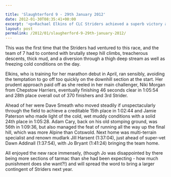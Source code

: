 ```yaml
---

title: 'Slaughterford 9 - 29th January 2012'
date: 2012-01-30T08:35:41+00:00
excerpt: '<p>Rachael Elkins of CLC Striders achieved a superb victory as first lady in the Slaughterford 9 multi-terrain race near Corsham in Wilts. </p>'
layout: post
permalink: /2012/01/slaugherford-9-29th-january-2012/
---
```

</p> 

This was the first time that the Striders had ventured to this race, and the team of 7 had to contend with brutally steep hill climbs, treacherous descents, thick mud, and a diversion through a thigh deep stream as well as freezing cold conditions on the day.

Elkins, who is training for her marathon debut in April, ran sensibly, avoiding the temptation to go off too quickly on the downhill section at the start. Her prudent approach paid off as she reeled in her main challenger, Niki Morgan from Chepstow Harriers, eventually finishing 46 seconds clear in 1:05:54 and 28th place overall out of 370 finishers and 3rd Strider. 

Ahead of her were Dave Smeath who moved steadily if unspectacularly through the field to achieve a creditable 15th place in 1:02:44 and Jamie Paterson who made light of the cold, wet muddy conditions with a solid 24th place in 1:05:28. Adam Cary, back on his old stomping ground, was 56th in 1:09:36, but also managed the feat of running all the way up the final hill, which was more Alpine than Cotswold. Next home was multi-terrain specialist and renown mudlark Jill Harsent (1:37:04), just ahead of super-vet Dawn Addinall (1:37:54), with Jo Bryant (1:41:24) bringing the team home.

All enjoyed the new race immensely, (though Jo was disappointed by there being more sections of tarmac than she had been expecting - how much punishment does she want?!) and will spread the word to bring a larger contingent of Striders next year.

